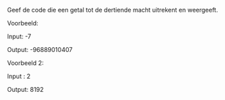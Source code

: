 Geef de code die een getal tot de dertiende macht uitrekent en weergeeft.

Voorbeeld:

Input: -7

Output: -96889010407

Voorbeeld 2:

Input : 2  

Output: 8192  


